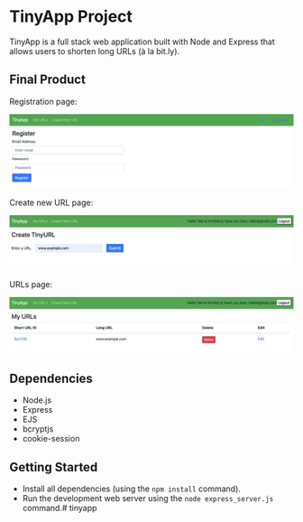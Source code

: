# TinyApp Project

TinyApp is a full stack web application built with Node and Express that allows users to shorten long URLs (à la bit.ly).

## Final Product

Registration page:

!["registration page"](https://github.com/BlaireAramenko/tinyapp/blob/main/images/registration-page.png)

Create new URL page:

!["create URL"](https://github.com/BlaireAramenko/tinyapp/blob/main/images/create-url.png)

URLs page:

!["My URLs page"](https://github.com/BlaireAramenko/tinyapp/blob/main/images/urls-page.png)

## Dependencies

- Node.js
- Express
- EJS
- bcryptjs
- cookie-session

## Getting Started

- Install all dependencies (using the `npm install` command).
- Run the development web server using the `node express_server.js` command.# tinyapp
